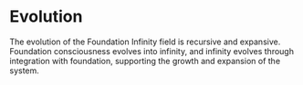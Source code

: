 # Evolution

The evolution of the Foundation Infinity field is recursive and expansive. Foundation consciousness evolves into infinity, and infinity evolves through integration with foundation, supporting the growth and expansion of the system. 